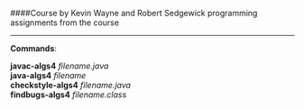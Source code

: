 ####Course by Kevin Wayne and Robert Sedgewick 
programming assignments from the course
***
<b>Commands</b>: </br>

<b>javac-algs4</b> _filename.java_ </br>
<b>java-algs4</b> _filename_     </br>
<b>checkstyle-algs4</b> _filename.java_ </br>
<b>findbugs-algs4</b> _filename.class_ </br>
